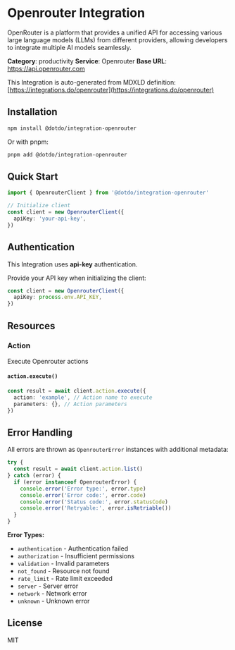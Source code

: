 # Openrouter Integration

OpenRouter is a platform that provides a unified API for accessing various large language models (LLMs) from different providers, allowing developers to integrate multiple AI models seamlessly.

**Category**: productivity
**Service**: Openrouter
**Base URL**: https://api.openrouter.com

This Integration is auto-generated from MDXLD definition: [https://integrations.do/openrouter](https://integrations.do/openrouter)

## Installation

```bash
npm install @dotdo/integration-openrouter
```

Or with pnpm:

```bash
pnpm add @dotdo/integration-openrouter
```

## Quick Start

```typescript
import { OpenrouterClient } from '@dotdo/integration-openrouter'

// Initialize client
const client = new OpenrouterClient({
  apiKey: 'your-api-key',
})
```

## Authentication

This Integration uses **api-key** authentication.

Provide your API key when initializing the client:

```typescript
const client = new OpenrouterClient({
  apiKey: process.env.API_KEY,
})
```

## Resources

### Action

Execute Openrouter actions

#### `action.execute()`

```typescript
const result = await client.action.execute({
  action: 'example', // Action name to execute
  parameters: {}, // Action parameters
})
```

## Error Handling

All errors are thrown as `OpenrouterError` instances with additional metadata:

```typescript
try {
  const result = await client.action.list()
} catch (error) {
  if (error instanceof OpenrouterError) {
    console.error('Error type:', error.type)
    console.error('Error code:', error.code)
    console.error('Status code:', error.statusCode)
    console.error('Retryable:', error.isRetriable())
  }
}
```

**Error Types:**

- `authentication` - Authentication failed
- `authorization` - Insufficient permissions
- `validation` - Invalid parameters
- `not_found` - Resource not found
- `rate_limit` - Rate limit exceeded
- `server` - Server error
- `network` - Network error
- `unknown` - Unknown error

## License

MIT
